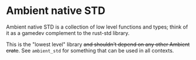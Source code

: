 # Ambient native STD

Ambient native STD is a collection of low level functions and types; think of it as a gamedev complement to the rust-std library.

This is the "lowest level" library ~~and shouldn't depend on any other Ambient crate~~. See `ambient_std` for something that can be used in all contexts.
